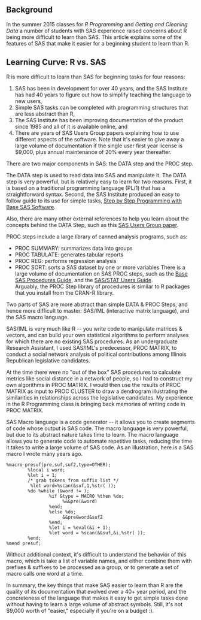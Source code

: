 ## Background

In the summer 2015 classes for *R Programming* and *Getting and Cleaning Data* a number of students with SAS experience raised concerns about R being more difficult to learn than SAS. This article explains some of the features of SAS that make it easier for a beginning student to learn than R. 

## Learning Curve: R vs. SAS

R is more difficult to learn than SAS for beginning tasks for four reasons:  

1. SAS has been in development for over 40 years, and the SAS Institute has had 40 years to figure out how to simplify teaching the language to new users,
2. Simple SAS tasks can be completed with programming structures that are less abstract than R,
3. The SAS Institute has been improving documentation of the product since 1985 and all of it is available online, and
4. There are years of SAS Users Group papers explaining how to use different aspects of the software. Note that it's easier to give away a large volume of documentation if the single user first year license is $9,000, plus annual maintenance of 20% every year thereafter.  

There are two major components in SAS: the DATA step and the PROC step. 

The DATA step is used to read data into SAS and manipulate it. The DATA step is very powerful, but is relatively easy to learn for two reasons. First, it is based on a traditional programming language (PL/1) that has a straightforward syntax. Second, the SAS Institute produced an easy to follow guide to its use for simple tasks, [Step by Step Programming with Base SAS Software](http://support.sas.com/documentation/onlinedoc/91pdf/sasdoc_913/base_step_10071.pdf).   

Also, there are many other external references to help you learn about the concepts behind the DATA Step, such as this [SAS Users Group paper](http://www2.sas.com/proceedings/sugi31/246-31.pdf).

PROC steps include a large library of canned analysis programs, such as:  

* PROC SUMMARY: summarizes data into groups
* PROC TABULATE: generates tabular reports
* PROC REG: performs regression analysis
* PROC SORT: sorts a SAS dataset by one or more variables There is a large volume of documentation on SAS PROC steps, such as the [Base SAS Procedures Guide](http://support.sas.com/documentation/cdl/en/proc/61895/PDF/default/proc.pdf), and the [SAS/STAT Users Guide](http://support.sas.com/documentation/onlinedoc/stat/141/statug.pdf).   
Arguably, the PROC Step library of procedures is similar to R packages that you install from the CRAN-R library.   

Two parts of SAS are more abstract than simple DATA & PROC Steps, and hence more difficult to master:  SAS/IML (interactive matrix language), and the SAS macro language.   

SAS/IML is very much like R -- you write code to manipulate matrices & vectors, and can build your own statistical algorithms to perform analyses for which there are no existing SAS procedures. As an undergraduate Research Assistant, I used SAS/IML's predecessor, PROC MATRIX, to conduct a social network analysis of political contributions among Illinois Republican legislative candidates.

At the time there were no "out of the box" SAS procedures to calculate metrics like social distance in a network of people, so I had to construct my own algorithms in PROC MATRIX. I would then use the results of PROC MATRIX as input to PROC CLUSTER to draw a dendrogram illustrating the similarities in relationships across the legislative candidates. My experience in the R Programming class is bringing back memories of writing code in PROC MATRIX.   

SAS Macro language is a code generator -- it allows you to create segments of code whose output is SAS code. The macro language is very powerful, but due to its abstract nature takes time to learn. The macro language allows you to generate code to automate repetitive tasks, reducing the time it takes to write a large volume of SAS code.  As an illustration, here is a SAS macro I wrote many years ago.  

    %macro presuf(pre,suf,suf2,type=OTHER);
            %local i word;
            %let i = 1;
            /* grab tokens from suffix list */
             %let word=%scan(&suf,1,%str( ));
            %do %while (&word != );
                    %if &type = MACRO %then %do;
                         %&&pre(&word)
                    %end;
                    %else %do;
                         &&pre&word&suf2
                    %end;
                    %let i = %eval(&i + 1);
                    %let word = %scan(&&suf,&i,%str( ));
            %end;
    %mend presuf;




Without additional context, it's difficult to understand the behavior of this macro, which is take a list of variable names, and either combine them with prefixes & suffixes to be processed as a group, or to generate a set of macro calls one word at a time.    

In summary, the key things that make SAS easier to learn than R are the quality of its documentation that evolved over a 40+ year period, and the concreteness of the language that makes it easy to get simple tasks done without having to learn a large volume of abstract symbols. Still, it's not $9,000 worth of "easier," especially if you're on a budget :).   
